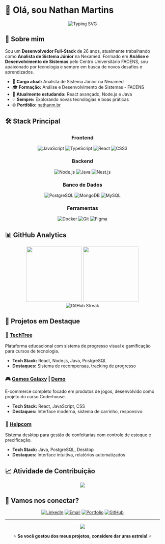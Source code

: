 # 👋 Olá, sou Nathan Martins

<div align="center">
  <img src="https://readme-typing-svg.herokuapp.com?font=Inter&weight=600&size=24&pause=1000&color=8B5CF6&center=true&vCenter=true&width=435&lines=Desenvolvedor+Full-Stack;Analista+de+Sistema+J%C3%BAnior;Apaixonado+por+Tecnologia" alt="Typing SVG" />
</div>

## 🚀 Sobre mim

Sou um **Desenvolvedor Full-Stack** de 26 anos, atualmente trabalhando como **Analista de Sistema Júnior** na Nexamed. Formado em **Análise e Desenvolvimento de Sistemas** pelo Centro Universitário FACENS, sou apaixonado por tecnologia e sempre em busca de novos desafios e aprendizados.

- 💼 **Cargo atual:** Analista de Sistema Júnior na Nexamed
- 🎓 **Formação:** Análise e Desenvolvimento de Sistemas - FACENS
- 🌱 **Atualmente estudando:** React avançado, Node.js e Java
- 💡 **Sempre:** Explorando novas tecnologias e boas práticas
- 🌐 **Portfólio:** [nathanm.br](https://nathanm.com.br)

## 🛠️ Stack Principal

<div align="center">

### Frontend
![JavaScript](https://img.shields.io/badge/JavaScript-F7DF1E?style=for-the-badge&logo=javascript&logoColor=black)
![TypeScript](https://img.shields.io/badge/TypeScript-3178C6?style=for-the-badge&logo=typescript&logoColor=white)
![React](https://img.shields.io/badge/React-61DAFB?style=for-the-badge&logo=react&logoColor=black)
![CSS3](https://img.shields.io/badge/CSS3-1572B6?style=for-the-badge&logo=css3&logoColor=white)

### Backend
![Node.js](https://img.shields.io/badge/Node.js-339933?style=for-the-badge&logo=node.js&logoColor=white)
![Java](https://img.shields.io/badge/Java-ED8B00?style=for-the-badge&logo=java&logoColor=white)
![Nest.js](https://img.shields.io/badge/Nest.js-E0234E?style=for-the-badge&logo=nestjs&logoColor=white)

### Banco de Dados
![PostgreSQL](https://img.shields.io/badge/PostgreSQL-336791?style=for-the-badge&logo=postgresql&logoColor=white)
![MongoDB](https://img.shields.io/badge/MongoDB-47A248?style=for-the-badge&logo=mongodb&logoColor=white)
![MySQL](https://img.shields.io/badge/MySQL-4479A1?style=for-the-badge&logo=mysql&logoColor=white)

### Ferramentas
![Docker](https://img.shields.io/badge/Docker-2496ED?style=for-the-badge&logo=docker&logoColor=white)
![Git](https://img.shields.io/badge/Git-F05032?style=for-the-badge&logo=git&logoColor=white)
![Figma](https://img.shields.io/badge/Figma-F24E1E?style=for-the-badge&logo=figma&logoColor=white)

</div>

## 📊 GitHub Analytics

<div align="center">
  <img height="180em" src="https://github-readme-stats.vercel.app/api?username=nathanmartinss&show_icons=true&theme=tokyonight&include_all_commits=true&count_private=true"/>
  <img height="180em" src="https://github-readme-stats.vercel.app/api/top-langs/?username=nathanmartinss&layout=compact&langs_count=8&theme=tokyonight"/>
</div>

<div align="center">
  <img src="https://github-readme-streak-stats.herokuapp.com/?user=nathanmartinss&theme=tokyonight" alt="GitHub Streak" />
</div>

## 🚀 Projetos em Destaque

### 🌟 [TechTree](https://github.com/ronaldothame/techtree-backend)
Plataforma educacional com sistema de progresso visual e gamificação para cursos de tecnologia.
- **Tech Stack:** React, Node.js, Java, PostgreSQL
- **Destaques:** Sistema de recompensas, tracking de progresso

### 🎮 [Games Galaxy](https://github.com/nathanmartinss/gamesGalaxy) | [Demo](https://games-galaxy.vercel.app)
E-commerce completo focado em produtos de jogos, desenvolvido como projeto do curso Coderhouse.
- **Tech Stack:** React, JavaScript, CSS
- **Destaques:** Interface moderna, sistema de carrinho, responsivo

### 🍰 [Helpcom](https://github.com/nathanmartinss/helpcom)
Sistema desktop para gestão de confeitarias com controle de estoque e precificação.
- **Tech Stack:** Java, PostgreSQL, Desktop
- **Destaques:** Interface intuitiva, relatórios automatizados

## 📈 Atividade de Contribuição

<div align="center">
  <img src="https://github-readme-activity-graph.vercel.app/graph?username=nathanmartinss&theme=tokyo-night&hide_border=true" />
</div>

## 🤝 Vamos nos conectar?

<div align="center">

[![LinkedIn](https://img.shields.io/badge/LinkedIn-0A66C2?style=for-the-badge&logo=linkedin&logoColor=white)](https://linkedin.com/in/nathanmartinss)
[![Email](https://img.shields.io/badge/Email-8B5CF6?style=for-the-badge&logo=gmail&logoColor=white)](mailto:nathanmartinss@icloud.com)
[![Portfolio](https://img.shields.io/badge/Portfólio-FF6B6B?style=for-the-badge&logo=google-chrome&logoColor=white)](https://nathanm.br)
[![GitHub](https://img.shields.io/badge/GitHub-181717?style=for-the-badge&logo=github&logoColor=white)](https://github.com/nathanmartinss)

</div>

---

<div align="center">
  <img src="https://komarev.com/ghpvc/?username=nathanmartinss&color=blueviolet&style=flat-square&label=Profile+Views" />
  
  ⭐ **Se você gostou dos meus projetos, considere dar uma estrela!** ⭐
</div>
